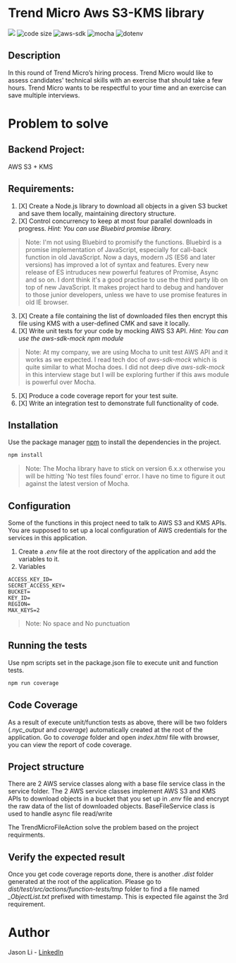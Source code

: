 # Trend Micro Aws S3-KMS library
![](https://img.shields.io/node/v/mocha)
![code size](https://img.shields.io/github/languages/code-size/zhongchengli/trendmicro-aws-s3kms-sdk)
![aws-sdk](https://img.shields.io/npm/l/aws-sdk)
![mocha](https://img.shields.io/npm/l/mocha)
![dotenv](https://img.shields.io/npm/l/dotenv)


## Description

In this round of Trend Micro’s hiring process. Trend Micro would like to assess candidates' technical skills with an exercise that should take a few hours. Trend Micro wants to be respectful to your time and an exercise can save multiple interviews.

# Problem to solve

## Backend Project:
AWS S3 + KMS

## Requirements:

1. [X] Create a Node.js library to download all objects in a given S3 bucket and save them locally, maintaining directory structure.
2. [X] Control concurrency to keep at most four parallel downloads in progress.
*Hint: You can use Bluebird promise library.*
>Note: I'm not using Bluebird to promisify the functions. Bluebird is a promise implementation of JavaScript, especially for call-back function in old JavaScript.
Now a days, modern JS (ES6 and later versions) has improved a lot of syntax and features. Every new release of ES intruduces new powerful features of Promise, Async and so on. I dont think it's a good practise to use the third party lib on top of new JavaScript. It makes project hard to debug and handover to those junior developers, unless we have to use promise features in old IE browser.
3. [X] Create a file containing the list of downloaded files then encrypt this file using KMS with a user-defined CMK and save it locally.
4. [X] Write unit tests for your code by mocking AWS S3 API.
*Hint: You can use the aws-sdk-mock npm module*
>Note: At my company, we are using Mocha to unit test AWS API and it works as we expected. I read tech doc of *aws-sdk-mock* which is quite similar to what Mocha does.
I did not deep dive *aws-sdk-mock* in this interview stage but I will be exploring further if this aws module is powerful over Mocha.
5. [X] Produce a code coverage report for your test suite.
6. [X] Write an integration test to demonstrate full functionality of code.

## Installation
Use the package manager [npm](https://www.npmjs.com/) to install the dependencies in the project.

```bash
npm install
```
> Note: The Mocha library have to stick on version 6.x.x otherwise you will be hitting 'No test files found' error. I have no time to figure it out against the latest version of Mocha.

## Configuration
Some of the functions in this project need to talk to AWS S3 and KMS APIs. You are supposed to set up a local configuration of AWS credentials for the services in this application.

1. Create a *.env* file at the root directory of the application and add the variables to it.
2. Variables
```
ACCESS_KEY_ID=
SECRET_ACCESS_KEY=
BUCKET=
KEY_ID=
REGION=
MAX_KEYS=2
```
>Note: No space and No punctuation

## Running the tests
Use npm scripts set in the package.json file to execute unit and function tests.
```bash
npm run coverage
```

## Code Coverage
As a result of execute unit/function tests as above, there will be two folders (*.nyc_output* and *coverage*) automatically created at the root of the application.
Go to *coverage* folder and open *index.html* file with browser, you can view the report of code coverage.

## Project structure
There are 2 AWS service classes along with a base file service class in the service folder.
The 2 AWS service classes implement AWS S3 and KMS APIs to download objects in a bucket that you set up in *.env* file and encrypt the raw data of the list of downloaded objects.
BaseFileService class is used to handle async file read/write

The TrendMicroFileAction solve the problem based on the project requirments.

## Verify the expected result
Once you get code coverage reports done, there is another *.dist* folder generated at the root of the application.
Please go to *dist/test/src/actions/function-tests/tmp* folder to find a file named *_ObjectList.txt* prefixed with timestamp. This is expected file against the 3rd requirement.

# Author
Jason Li - [LinkedIn](https://www.linkedin.com/in/jason-li-5a943a135/)

